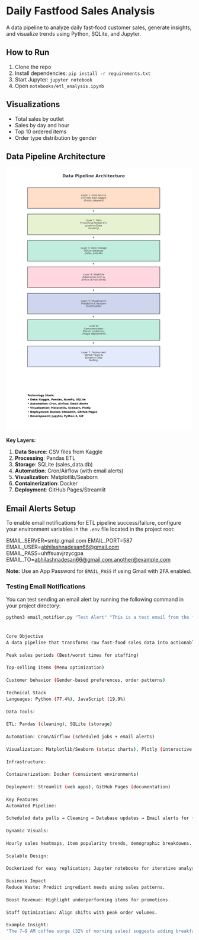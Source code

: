 # Daily Fastfood Sales Analysis

A data pipeline to analyze daily fast-food customer sales, generate insights, and visualize trends using Python, SQLite, and Jupyter.

## How to Run
1. Clone the repo  
2. Install dependencies: `pip install -r requirements.txt`  
3. Start Jupyter: `jupyter notebook`  
4. Open `notebooks/etl_analysis.ipynb`  

## Visualizations
- Total sales by outlet  
- Sales by day and hour  
- Top 10 ordered items  
- Order type distribution by gender  

## Data Pipeline Architecture
![Data Pipeline Diagram](data_pipeline_architecture.png)

**Key Layers:**
1. **Data Source**: CSV files from Kaggle
2. **Processing**: Pandas ETL
3. **Storage**: SQLite (sales_data.db)
4. **Automation**: Cron/Airflow (with email alerts)
5. **Visualization**: Matplotlib/Seaborn
6. **Containerization**: Docker
7. **Deployment**: GitHub Pages/Streamlit

## Email Alerts Setup

To enable email notifications for ETL pipeline success/failure, configure your environment variables in the `.env` file located in the project root:

EMAIL_SERVER=smtp.gmail.com
EMAIL_PORT=587
EMAIL_USER=abhilashnadesan66@gmail.com
EMAIL_PASS=uhffsuavjrzycgpa
EMAIL_TO=abhilashnadesan66@gmail.com,another@example.com

**Note:** Use an App Password for `EMAIL_PASS` if using Gmail with 2FA enabled.

### Testing Email Notifications

You can test sending an email alert by running the following command in your project directory:

```bash
python3 email_notifier.py "Test Alert" "This is a test email from the fastfood ETL pipeline."


Core Objective
A data pipeline that transforms raw fast-food sales data into actionable insights, revealing:

Peak sales periods (Best/worst times for staffing)

Top-selling items (Menu optimization)

Customer behavior (Gender-based preferences, order patterns)

Technical Stack
Languages: Python (77.4%), JavaScript (19.9%)

Data Tools:

ETL: Pandas (cleaning), SQLite (storage)

Automation: Cron/Airflow (scheduled jobs + email alerts)

Visualization: Matplotlib/Seaborn (static charts), Plotly (interactive dashboards)

Infrastructure:

Containerization: Docker (consistent environments)

Deployment: Streamlit (web apps), GitHub Pages (documentation)

Key Features
Automated Pipeline:

Scheduled data pulls → Cleaning → Database updates → Email alerts for failures.

Dynamic Visuals:

Hourly sales heatmaps, item popularity trends, demographic breakdowns.

Scalable Design:

Dockerized for easy replication; Jupyter notebooks for iterative analysis.

Business Impact
Reduce Waste: Predict ingredient needs using sales patterns.

Boost Revenue: Highlight underperforming items for promotions.

Staff Optimization: Align shifts with peak order volumes.

Example Insight:
"The 7–9 AM coffee surge (32% of morning sales) suggests adding breakfast combos to increase average order value."




